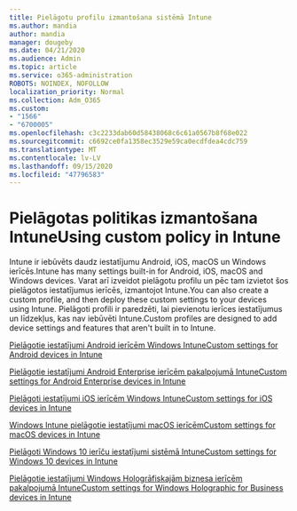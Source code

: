 ```yaml
---
title: Pielāgotu profilu izmantošana sistēmā Intune
ms.author: mandia
author: mandia
manager: dougeby
ms.date: 04/21/2020
ms.audience: Admin
ms.topic: article
ms.service: o365-administration
ROBOTS: NOINDEX, NOFOLLOW
localization_priority: Normal
ms.collection: Adm_O365
ms.custom:
- "1566"
- "6700005"
ms.openlocfilehash: c3c2233dab60d58438068c6c61a0567b8f68e022
ms.sourcegitcommit: c6692ce0fa1358ec3529e59ca0ecdfdea4cdc759
ms.translationtype: MT
ms.contentlocale: lv-LV
ms.lasthandoff: 09/15/2020
ms.locfileid: "47796583"
---
```

# <a name="using-custom-policy-in-intune"></a><span data-ttu-id="98a90-102">Pielāgotas politikas izmantošana Intune</span><span class="sxs-lookup"><span data-stu-id="98a90-102">Using custom policy in Intune</span></span>

<span data-ttu-id="98a90-103">Intune ir iebūvēts daudz iestatījumu Android, iOS, macOS un Windows ierīcēs.</span><span class="sxs-lookup"><span data-stu-id="98a90-103">Intune has many settings built-in for Android, iOS, macOS and Windows devices.</span></span> <span data-ttu-id="98a90-104">Varat arī izveidot pielāgotu profilu un pēc tam izvietot šos pielāgotos iestatījumus ierīcēs, izmantojot Intune.</span><span class="sxs-lookup"><span data-stu-id="98a90-104">You can also create a custom profile, and then deploy these custom settings to your devices using Intune.</span></span> <span data-ttu-id="98a90-105">Pielāgoti profili ir paredzēti, lai pievienotu ierīces iestatījumus un līdzekļus, kas nav iebūvēti Intune.</span><span class="sxs-lookup"><span data-stu-id="98a90-105">Custom profiles are designed to add device settings and features that aren't built in to Intune.</span></span>

[<span data-ttu-id="98a90-106">Pielāgotie iestatījumi Android ierīcēm Windows Intune</span><span class="sxs-lookup"><span data-stu-id="98a90-106">Custom settings for Android devices in Intune</span></span>](https://docs.microsoft.com/intune/custom-settings-android)

[<span data-ttu-id="98a90-107">Pielāgotie iestatījumi Android Enterprise ierīcēm pakalpojumā Intune</span><span class="sxs-lookup"><span data-stu-id="98a90-107">Custom settings for Android Enterprise devices in Intune</span></span>](https://docs.microsoft.com/intune/custom-settings-android-for-work)

[<span data-ttu-id="98a90-108">Pielāgoti iestatījumi iOS ierīcēm Windows Intune</span><span class="sxs-lookup"><span data-stu-id="98a90-108">Custom settings for iOS devices in Intune</span></span>](https://docs.microsoft.com/intune/custom-settings-ios)

[<span data-ttu-id="98a90-109">Windows Intune pielāgotie iestatījumi macOS ierīcēm</span><span class="sxs-lookup"><span data-stu-id="98a90-109">Custom settings for macOS devices in Intune</span></span>](https://docs.microsoft.com/intune/custom-settings-macos)

[<span data-ttu-id="98a90-110">Pielāgoti Windows 10 ierīču iestatījumi sistēmā Intune</span><span class="sxs-lookup"><span data-stu-id="98a90-110">Custom settings for Windows 10 devices in Intune</span></span>](https://docs.microsoft.com/intune/custom-settings-windows-10)

[<span data-ttu-id="98a90-111">Pielāgotie iestatījumi Windows Hologrāfiskajām biznesa ierīcēm pakalpojumā Intune</span><span class="sxs-lookup"><span data-stu-id="98a90-111">Custom settings for Windows Holographic for Business devices in Intune</span></span>](https://docs.microsoft.com/intune/custom-settings-windows-holographic)